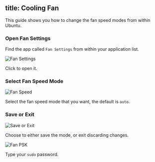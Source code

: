 title: Cooling Fan
---

This guide shows you how to change the fan speed modes from within Ubuntu.

### Open Fan Settings 

Find the app called `Fan Settings` from within your application list.

![Fan Settings](/linux/images/vim1/gnome_application_fan.png)

Click to open it.

### Select Fan Speed Mode

![Fan Speed](/linux/images/vim1/gnome_fan_setting.png)

Select the fan speed mode that you want, the default is `auto`.

### Save or Exit

![Save or Exit](/linux/images/vim1/gnome_fan_save.png)

Choose to either save the mode, or exit discarding changes.

![Fan PSK](/linux/images/vim1/gnome_fan_psk.png)

Type your `sudo` password.
